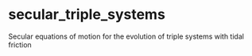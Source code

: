 # secular_triple_systems
Secular equations of motion for the evolution of triple systems with tidal friction
